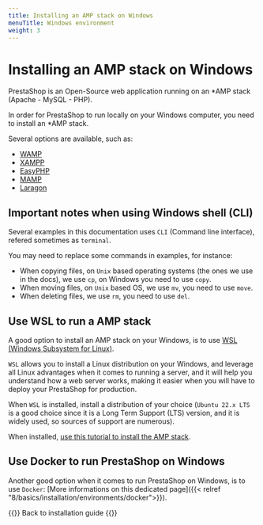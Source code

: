 ```yaml
---
title: Installing an AMP stack on Windows
menuTitle: Windows environment
weight: 3
---
```


# Installing an AMP stack on Windows

PrestaShop is an Open-Source web application running on an *AMP stack (Apache - MySQL - PHP).

In order for PrestaShop to run locally on your Windows computer, you need to install an *AMP stack. 

Several options are available, such as: 

- [WAMP](https://www.wampserver.com/en/)
- [XAMPP](https://www.apachefriends.org/index.html)
- [EasyPHP](https://www.easyphp.org/easyphp-devserver.php)
- [MAMP](https://www.mamp.info/en/mamp/windows/)
- [Laragon](https://laragon.org/docs/)

## Important notes when using Windows shell (CLI)

Several examples in this documentation uses `CLI` (Command line interface), refered sometimes as `terminal`.

You may need to replace some commands in examples, for instance:

- When copying files, on `Unix` based operating systems (the ones we use in the docs), we use `cp`, on Windows you need to use `copy`.
- When moving files, on `Unix` based OS, we use `mv`, you need to use `move`. 
- When deleting files, we use `rm`, you need to use `del`. 

## Use WSL to run a AMP stack

A good option to install an AMP stack on your Windows, is to use [WSL (Windows Subsystem for Linux)](https://learn.microsoft.com/en-gb/windows/wsl/install).

`WSL` allows you to install a Linux distribution on your Windows, and leverage all Linux advantages when it comes to running a server, and it will help you understand how a web server works, making it easier when you will have to deploy your PrestaShop for production. 

When `WSL` is installed, install a distribution of your choice (`Ubuntu 22.x LTS` is a good choice since it is a Long Term Support (LTS) version, and it is widely used, so sources of support are numerous).

When installed, [use this tutorial to install the AMP stack](https://www.digitalocean.com/community/tutorials/how-to-install-linux-apache-mysql-php-lamp-stack-on-ubuntu-22-04). 

## Use Docker to run PrestaShop on Windows

Another good option when it comes to run PrestaShop on Windows, is to use `Docker`: [More informations on this dedicated page]({{< relref "8/basics/installation/environments/docker">}}).

{{<cta relref="/8/basics/installation" type="primary">}}
  Back to installation guide
{{</cta>}}